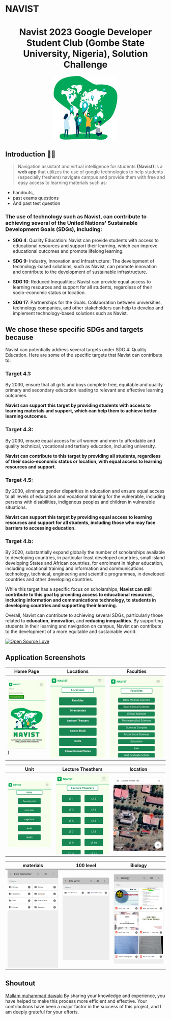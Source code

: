 # NAVIST
<h1 align="center"> Navist 2023 Google Developer Student Club (Gombe State University, Nigeria), Solution Challenge</h1>
<p align="center">
  <img src="./public/assets/img/logo.svg" width="200" height="200" />

## Introduction 🙋‍♂️
> Navigation assistant and virtual intelligence for students **(Navist)** is a **web app** that utilizes the use of google technologies to help students (especially freshers) navigate campus and provide them with free and easy access to learning materials such as: 
- handouts, 
- past exams questions 
- And past test question

### The use of technology such as Navist, can contribute to achieving several of the United Nations' Sustainable Development Goals (SDGs), including:

- **SDG 4**: Quality Education: Navist can provide students with access to educational resources and support their learning, which can improve educational outcomes and promote lifelong learning.

- **SDG 9:** Industry, Innovation and Infrastructure: The development of technology-based solutions, such as Navist, can promote innovation and contribute to the development of sustainable infrastructure.

- **SDG 10**: Reduced Inequalities: Navist can provide equal access to learning resources and support for all students, regardless of their socio-economic status or location.

- **SDG 17**: Partnerships for the Goals: Collaboration between universities, technology companies, and other stakeholders can help to develop and implement technology-based solutions such as Navist.

## We chose these specific SDGs and targets because 
Navist can potentially address several targets under SDG 4: Quality Education. Here are some of the specific targets that Navist can contribute to:

### Target 4.1: 
By 2030, ensure that all girls and boys complete free, equitable and quality primary and secondary education leading to relevant and effective learning outcomes.

**Navist can support this target by providing students with access to learning materials and support, which can help them to achieve better learning outcomes.**

### Target 4.3: 
By 2030, ensure equal access for all women and men to affordable and quality technical, vocational and tertiary education, including university.

**Navist can contribute to this target by providing all students, regardless of their socio-economic status or location, with equal access to learning resources and support**.

### Target 4.5: 
By 2030, eliminate gender disparities in education and ensure equal access to all levels of education and vocational training for the vulnerable, including persons with disabilities, indigenous peoples and children in vulnerable situations.

**Navist can support this target by providing equal access to learning resources and support for all students, including those who may face barriers to accessing education.**

### Target 4.b: 
By 2020, substantially expand globally the number of scholarships available to developing countries, in particular least developed countries, small island developing States and African countries, for enrolment in higher education, including vocational training and information and communications technology, technical, engineering and scientific programmes, in developed countries and other developing countries.

While this target has a specific focus on scholarships, **Navist can still contribute to this goal by providing access to educational resources, including information and communications technology, to students in developing countries and supporting their learning.**

Overall, Navist can contribute to achieving several SDGs, particularly those related to **education**, **innovation**, and **reducing inequalities**. By supporting students in their learning and navigation on campus, Navist can contribute to the development of a more equitable and sustainable world.

[![Open Source Love](https://badges.frapsoft.com/os/v1/open-source.svg?v=102)](https://opensource.org/licenses/Apache-2.0)
## Application Screenshots

|  Home Page | Locations | Faculties  |
| ------------- | ------------- | ------------- |
| ![home page](screen/ho2.png))   |  ![Location](/screen/location.png) |  ![Faculties](screen/facultty.png)  |

| Unit | Lecture Theathers  | location |
| ------------- | ------------- | ------------- |
|  ![Unit](screen/unit.png) | ![Theathers](screen/lecturetheater.png) | ![](screen/postion.png)  |

| materials  | 100 level | Biology |
| ------------- | ------------- | ------------- |
| ![materials](screen/materials.png)  | ![level](screen/levels.png)  | ![Biology](screen/bio.png)  |

## Shoutout

[Mallam muhammad dawaki](https://www.google.com/maps/contrib/114799831498403795750/reviews/@9.0937473,9.7493247,7z/data=!3m1!4b1!4m3!8m2!3m1!1e1?hl=en-US)
By sharing your knowledge and experience, you have helped to make this process more efficient and effective. Your contributions have been a major factor in the success of this project, and I am deeply grateful for your efforts.